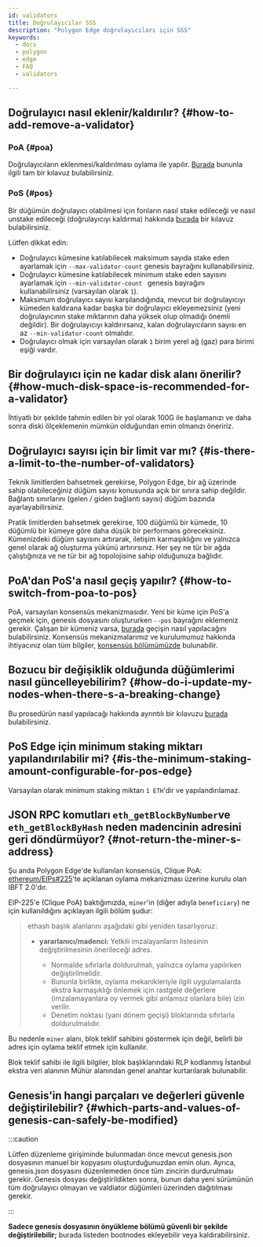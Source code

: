 ```yaml
---
id: validators
title: Doğrulayıcılar SSS
description: "Polygon Edge doğrulayıcıları için SSS"
keywords:
  - docs
  - polygon
  - edge
  - FAQ
  - validators

---
```


## Doğrulayıcı nasıl eklenir/kaldırılır? {#how-to-add-remove-a-validator}

### PoA {#poa}
Doğrulayıcıların eklenmesi/kaldırılması oylama ile yapılır. [Burada](/docs/edge/consensus/poa) bununla ilgili tam bir kılavuz bulabilirsiniz.

### PoS {#pos}
Bir düğümün doğrulayıcı olabilmesi için fonların nasıl stake edileceği ve nasıl unstake edileceği (doğrulayıcıyı kaldırma) hakkında [burada](/docs/edge/consensus/pos-stake-unstake) bir kılavuz bulabilirsiniz.

Lütfen dikkat edin:
- Doğrulayıcı kümesine katılabilecek maksimum sayıda stake eden ayarlamak için `--max-validator-count` genesis bayrağını kullanabilirsiniz.
- Doğrulayıcı kümesine katılabilecek minimum stake eden sayısını ayarlamak için `--min-validator-count ` genesis bayrağını kullanabilirsiniz (varsayılan olarak `1`).
- Maksimum doğrulayıcı sayısı karşılandığında, mevcut bir doğrulayıcıyı kümeden kaldırana kadar başka bir doğrulayıcı ekleyemezsiniz (yeni doğrulayıcının stake miktarının daha yüksek olup olmadığı önemli değildir). Bir doğrulayıcıyı kaldırırsanız, kalan doğrulayıcıların sayısı en az `--min-validator-count` olmalıdır.
- Doğrulayıcı olmak için varsayılan olarak `1` birim yerel ağ (gaz) para birimi eşiği vardır.



## Bir doğrulayıcı için ne kadar disk alanı önerilir? {#how-much-disk-space-is-recommended-for-a-validator}

İhtiyatlı bir şekilde tahmin edilen bir yol olarak 100G ile başlamanızı ve daha sonra diski ölçeklemenin mümkün olduğundan emin olmanızı öneririz.


## Doğrulayıcı sayısı için bir limit var mı? {#is-there-a-limit-to-the-number-of-validators}

Teknik limitlerden bahsetmek gerekirse, Polygon Edge, bir ağ üzerinde sahip olabileceğiniz düğüm sayısı konusunda açık bir sınıra sahip değildir. Bağlantı sınırlarını (gelen / giden bağlantı sayısı) düğüm bazında ayarlayabilirsiniz.

Pratik limitlerden bahsetmek gerekirse, 100 düğümlü bir kümede, 10 düğümlü bir kümeye göre daha düşük bir performans göreceksiniz. Kümenizdeki düğüm sayısını artırarak, iletişim karmaşıklığını ve yalnızca genel olarak ağ oluşturma yükünü artırırsınız. Her şey ne tür bir ağda çalıştığınıza ve ne tür bir ağ topolojisine sahip olduğunuza bağlıdır.

## PoA'dan PoS'a nasıl geçiş yapılır? {#how-to-switch-from-poa-to-pos}

PoA, varsayılan konsensüs mekanizmasıdır. Yeni bir küme için PoS'a geçmek için, genesis dosyasını oluştururken `--pos` bayrağını eklemeniz gerekir. Çalışan bir kümeniz varsa, [burada](/docs/edge/consensus/migration-to-pos) geçişin nasıl yapılacağını bulabilirsiniz. Konsensüs mekanizmalarımız ve kurulumumuz hakkında ihtiyacınız olan tüm bilgiler, [konsensüs bölümümüzde](/docs/edge/consensus/poa) bulunabilir.

## Bozucu bir değişiklik olduğunda düğümlerimi nasıl güncelleyebilirim? {#how-do-i-update-my-nodes-when-there-s-a-breaking-change}

Bu prosedürün nasıl yapılacağı hakkında ayrıntılı bir kılavuzu [burada](/docs/edge/validator-hosting#update) bulabilirsiniz.

## PoS Edge için minimum staking miktarı yapılandırılabilir mi? {#is-the-minimum-staking-amount-configurable-for-pos-edge}

Varsayılan olarak minimum staking miktarı `1 ETH`'dir ve yapılandırılamaz.

## JSON RPC komutları `eth_getBlockByNumber`ve `eth_getBlockByHash` neden madencinin adresini geri döndürmüyor? {#not-return-the-miner-s-address}

Şu anda Polygon Edge'de kullanılan konsensüs, Clique PoA: [ethereum/EIPs#225](https://github.com/ethereum/EIPs/issues/225)'te açıklanan oylama mekanizması üzerine kurulu olan IBFT 2.0'dır.

EIP-225'e (Clique PoA) baktığımızda, `miner`'in (diğer adıyla `beneficiary`) ne için kullanıldığını açıklayan ilgili bölüm şudur:

<blockquote>
ethash başlık alanlarını aşağıdaki gibi yeniden tasarlıyoruz:
<ul>
<li><b>yararlanıcı/madenci: </b>Yetkili imzalayanların listesinin değiştirilmesinin önerileceği adres.</li>
<ul>
<li>Normalde sıfırlarla doldurulmalı, yalnızca oylama yapılırken değiştirilmelidir.</li>
<li>Bununla birlikte, oylama mekanikleriyle ilgili uygulamalarda ekstra karmaşıklığı önlemek için rastgele değerlere (imzalamayanlara oy vermek gibi anlamsız olanlara bile) izin verilir.</li>
<li> Denetim noktası (yani dönem geçişi) bloklarında sıfırlarla doldurulmalıdır. </li>
</ul>

</ul>

</blockquote>

Bu nedenle `miner` alanı, blok teklif sahibini göstermek için değil, belirli bir adres için oylama teklif etmek için kullanılır.

Blok teklif sahibi ile ilgili bilgiler, blok başlıklarındaki RLP kodlanmış İstanbul ekstra veri alanının Mühür alanından genel anahtar kurtarılarak bulunabilir.

## Genesis'in hangi parçaları ve değerleri güvenle değiştirilebilir? {#which-parts-and-values-of-genesis-can-safely-be-modified}

:::caution

Lütfen düzenleme girişiminde bulunmadan önce mevcut genesis.json dosyasının manuel bir kopyasını oluşturduğunuzdan emin olun. Ayrıca, genesis.json dosyasını düzenlemeden önce tüm zincirin durdurulması gerekir. Genesis dosyası değiştirildikten sonra, bunun daha yeni sürümünün tüm doğrulayıcı olmayan ve valdiator düğümleri üzerinden dağıtılması gerekir.

:::

**Sadece genesis dosyasının önyükleme bölümü güvenli bir şekilde değiştirilebilir;** burada listeden bootnodes ekleyebilir veya kaldırabilirsiniz.